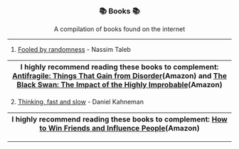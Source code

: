 <div align="center">

### 📚 Books 📚
  
A compilation of books found on the internet

</div>

<div align="left">

--- 

1. [Fooled by randomness](https://github.com/SrVladyslav/Books/blob/main/Economy%20and%20Finance/Taleb_Nassim_Nicholas_Fooled_by_Randomness.epub) - Nassim Taleb

| I highly recommend reading these books to complement: [Antifragile: Things That Gain from Disorder](https://www.amazon.com/-/es/Nassim-Nicholas-Taleb/dp/1400067820/ref=tmm_hrd_swatch_0?_encoding=UTF8&dib_tag=se&dib=eyJ2IjoiMSJ9.C3e4IagEiQHRzgC0W8S0KiKomCJF3cemEQ4o4tL9g32nnHijZlC93c82ugOO1kSjgshvyoQ2EqNmZZHHE_AgoKxkBX9B5X4bx4BTaYM2DZih55NqlYwYvnUzd0clgqYinDlovWuzE36TzRzP8JIwhkV2KqRIVRHexYzKFPoAZb2U63z9e-zI3vIwv6-hgEWNIYHfeBy0iufjfHoOpgmzZpHG18xbAHKymKkAuCFAIVw.eMDfE7vcYeJd7xgFSKsiKqvRBUcG87PVR4t1n5LZVw8&qid=1711557654&sr=1-1)(Amazon) and [The Black Swan: The Impact of the Highly Improbable](https://www.amazon.com/-/es/Nassim-Nicholas-Taleb/dp/1400063515/ref=sr_1_2?crid=54QXN8D3QC20&dib=eyJ2IjoiMSJ9.ROcwTqpLNFvPrfdMSYUVrG-cbovn0MMYkmZAVcwJoCuIA8UQDqvM4qgmc3bkLgaxCzLUmF7W_v_JhJFiPyJUiEI2a2gVfFyEq1bgyaRGrdO3BIg-hcZlwJQ45OSJ3Q23KMXNHpIPlCgU04jQD_36Vlvwi4DqSGGytkXYsC9hZERo33EYsNlxQxXun0C28K6hjmedmLOZCmY36It3xlIn-8bUKea_oRT7NW0bxhCWCpI.cTU76rm7RLcEH2MmRr359q-WsMLJmrPFgCN5EARtwmE&dib_tag=se&keywords=black+swan&qid=1711557715&s=books&sprefix=Black+s%2Cstripbooks-intl-ship%2C169&sr=1-2)(Amazon) |
|---|

2. [Thinking, fast and slow](https://github.com/SrVladyslav/Books/blob/main/Psychology/Daniel_kahneman_Thinking_Fast_and_Slow.epub) - Daniel Kahneman

| I highly recommend reading these books to complement: [How to Win Friends and Influence People](https://www.amazon.es/How-win-friends-influence-people/dp/0091906814/ref=pd_bxgy_d_sccl_2/260-5458185-0589034?pd_rd_w=Tl3uM&content-id=amzn1.sym.751f6d45-2e74-409b-8d49-b8a4d642cff2&pf_rd_p=751f6d45-2e74-409b-8d49-b8a4d642cff2&pf_rd_r=2Z9EKWMXCTM35P6C25SA&pd_rd_wg=gv6GR&pd_rd_r=ddab661a-eb3f-4063-bd5d-8b6a4c2eca38&pd_rd_i=0091906814&psc=1)(Amazon) |
|---|

---

</div>

